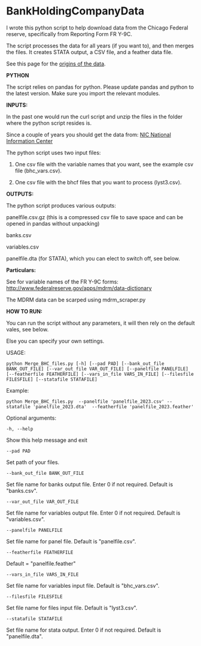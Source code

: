 # BankHoldingCompanyData

I wrote this python script to help download data from the Chicago Federal reserve, specifically from Reporting Form FR Y-9C.

The script processes the data for all years (if you want to), and then merges the files. It creates STATA output, a CSV file, and a feather data file.

See this page for the [origins of the data](https://www.chicagofed.org/banking/financial-institution-reports/bhc-data).


**PYTHON**

The script relies on pandas for python. Please update pandas and python to the latest version. Make sure you import the relevant modules.

**INPUTS:**

In  the past one would run the curl script and unzip the files in the folder where the python script resides is.

Since a couple of years you should get the data from: [NIC National Information Center](https://www.ffiec.gov/npw/FinancialReport/FinancialDataDownload)

The python script uses two input files:

1) One csv file with the variable names that you want, see the example csv file (bhc_vars.csv).

2) One csv file with the bhcf files that you want to process (lyst3.csv). 

**OUTPUTS:**

The python script produces various outputs:

panelfile.csv.gz (this is a compressed csv file to save space and can be opened in pandas without unpacking)

banks.csv

variables.csv

panelfile.dta (for STATA), which you can elect to switch off, see below.

**Particulars:**

See for variable names of the FR Y-9C forms:
http://www.federalreserve.gov/apps/mdrm/data-dictionary

The MDRM data can be scarped using mdrm_scraper.py

**HOW TO RUN:**

You can run the script without any parameters, it will then rely on the default vales, see below.

Else you can specify your own settings.

USAGE: 

    python Merge_BHC_files.py [-h] [--pad PAD] [--bank_out_file BANK_OUT_FILE] [--var_out_file VAR_OUT_FILE] [--panelfile PANELFILE] [--featherfile FEATHERFILE] [--vars_in_file VARS_IN_FILE] [--filesfile FILESFILE] [--statafile STATAFILE] 

Example:
                                 
    python Merge_BHC_files.py  --panelfile 'panelfile_2023.csv' --statafile 'panelfile_2023.dta'  --featherfile 'panelfile_2023.feather'

Optional arguments:

    -h, --help 
 Show this help message and exit

    --pad PAD

Set path of your files.

    --bank_out_file BANK_OUT_FILE

Set file name for banks output file. Enter 0 if not required. Default is "banks.csv".

    --var_out_file VAR_OUT_FILE

Set file name for variables output file. Enter 0 if not required. Default is "variables.csv".

    --panelfile PANELFILE 

Set file name for panel file. Default is "panelfile.csv".
  
    --featherfile FEATHERFILE  

Default = "panelfile.feather"

    --vars_in_file VARS_IN_FILE 

Set file name for variables input file. Default is "bhc_vars.csv".

    --filesfile FILESFILE 

Set file name for files input file. Default is "lyst3.csv".

    --statafile STATAFILE 

Set file name for stata output. Enter 0 if not required. Default is "panelfile.dta".


